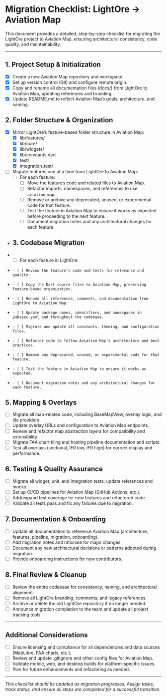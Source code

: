 # Migration Checklist: LightOre → Aviation Map

This document provides a detailed, step-by-step checklist for migrating the LightOre project to Aviation Map, ensuring architectural consistency, code quality, and maintainability.

---

## 1. Project Setup & Initialization
- [x] Create a new Aviation Map repository and workspace.
- [x] Set up version control (Git) and configure remote origin.
- [x] Copy and rename all documentation files (docs/) from LightOre to Aviation Map, updating references and branding.
- [x] Update README.md to reflect Aviation Map’s goals, architecture, and naming.

## 2. Folder Structure & Organization
- [x] Mirror LightOre’s feature-based folder structure in Aviation Map:
    - [x] lib/features/
    - [x] lib/core/
    - [x] lib/widgets/
    - [x] lib/constants.dart
    - [x] test/
    - [x] integration_test/
- [ ] Migrate features one at a time from LightOre to Aviation Map:
    - [ ] For each feature:
        - [ ] Move the feature’s code and related files to Aviation Map.
        - [ ] Refactor imports, namespaces, and references to use `aviation_map`.
        - [ ] Remove or archive any deprecated, unused, or experimental code for that feature.
        - [ ] Test the feature in Aviation Map to ensure it works as expected before proceeding to the next feature.
        - [ ] Document migration notes and any architectural changes for each feature.

+ ## 3. Codebase Migration
+ - [ ] For each feature in LightOre:
+     - [ ] Review the feature’s code and tests for relevance and quality.
+     - [ ] Copy the Dart source files to Aviation Map, preserving feature-based organization.
+     - [ ] Rename all references, comments, and documentation from LightOre to Aviation Map.
+     - [ ] Update package names, identifiers, and namespaces in pubspec.yaml and throughout the codebase.
+     - [ ] Migrate and update all constants, theming, and configuration files.
+     - [ ] Refactor code to follow Aviation Map’s architecture and best practices.
+     - [ ] Remove any deprecated, unused, or experimental code for that feature.
+     - [ ] Test the feature in Aviation Map to ensure it works as expected.
+     - [ ] Document migration notes and any architectural changes for each feature.


## 5. Mapping & Overlays
- [ ] Migrate all map-related code, including BaseMapView, overlay logic, and tile providers.
- [ ] Update overlay URLs and configuration to Aviation Map endpoints.
- [ ] Review and refactor map abstraction layers for compatibility and extensibility.
- [ ] Migrate FAA chart tiling and hosting pipeline documentation and scripts.
- [ ] Test all overlays (sectional, IFR low, IFR high) for correct display and performance.

## 6. Testing & Quality Assurance
- [ ] Migrate all widget, unit, and integration tests; update references and mocks.
- [ ] Set up CI/CD pipelines for Aviation Map (GitHub Actions, etc.).
- [ ] Add/expand test coverage for new features and refactored code.
- [ ] Validate all tests pass and fix any failures due to migration.

## 7. Documentation & Onboarding
- [ ] Update all documentation to reference Aviation Map (architecture, features, pipeline, migration, onboarding).
- [ ] Add migration notes and rationale for major changes.
- [ ] Document any new architectural decisions or patterns adopted during migration.
- [ ] Provide onboarding instructions for new contributors.

## 8. Final Review & Cleanup
- [ ] Review the entire codebase for consistency, naming, and architectural alignment.
- [ ] Remove all LightOre branding, comments, and legacy references.
- [ ] Archive or delete the old LightOre repository if no longer needed.
- [ ] Announce migration completion to the team and update all project tracking tools.

---

## Additional Considerations
- [ ] Ensure licensing and compliance for all dependencies and data sources (MapLibre, FAA charts, etc.).
- [ ] Review and update .gitignore and other config files for Aviation Map.
- [ ] Validate mobile, web, and desktop builds for platform-specific issues.
- [ ] Plan for future enhancements and refactoring as needed.

---

_This checklist should be updated as migration progresses. Assign tasks, track status, and ensure all steps are completed for a successful transition._
